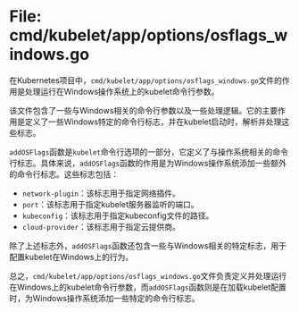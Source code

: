 # File: cmd/kubelet/app/options/osflags_windows.go

在Kubernetes项目中，`cmd/kubelet/app/options/osflags_windows.go`文件的作用是处理运行在Windows操作系统上的kubelet命令行参数。

该文件包含了一些与Windows相关的命令行参数以及一些处理逻辑。它的主要作用是定义了一些Windows特定的命令行标志，并在kubelet启动时，解析并处理这些标志。

`addOSFlags`函数是`kubelet`命令行选项的一部分，它定义了与操作系统相关的命令行标志。具体来说，`addOSFlags`函数的作用是为Windows操作系统添加一些额外的命令行标志。这些标志包括：
- `network-plugin`：该标志用于指定网络插件。
- `port`：该标志用于指定kubelet服务器监听的端口。
- `kubeconfig`：该标志用于指定kubeconfig文件的路径。
- `cloud-provider`：该标志用于指定云提供商。

除了上述标志外，`addOSFlags`函数还包含一些与Windows相关的特定标志，用于配置kubelet在Windows上的行为。

总之，`cmd/kubelet/app/options/osflags_windows.go`文件负责定义并处理运行在Windows上的kubelet命令行参数，而`addOSFlags`函数则是在加载kubelet配置时，为Windows操作系统添加一些特定的命令行标志。

